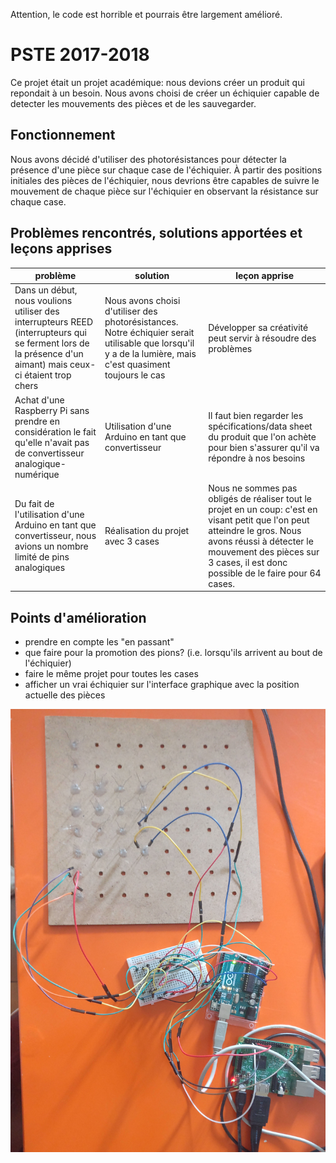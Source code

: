 Attention, le code est horrible et pourrais être largement amélioré.

# PSTE 2017-2018

Ce projet était un projet académique: nous devions créer un produit qui repondait à un besoin. Nous avons choisi de créer un échiquier capable de detecter les mouvements des pièces et de les sauvegarder.

## Fonctionnement

Nous avons décidé d'utiliser des photorésistances pour détecter la présence d'une pièce sur chaque case de l'échiquier. À partir des positions initiales des pièces de l'échiquier, nous devrions être capables de suivre le mouvement de chaque pièce sur l'échiquier en observant la résistance sur chaque case.

## Problèmes rencontrés, solutions apportées et leçons apprises

| problème | solution | leçon apprise |
|----------|----------|---------------|
| Dans un début, nous voulions utiliser des interrupteurs REED (interrupteurs qui se ferment lors de la présence d'un aimant) mais ceux-ci étaient trop chers | Nous avons choisi d'utiliser des photorésistances. Notre échiquier serait utilisable que lorsqu'il y a de la lumière, mais c'est quasiment toujours le cas | Développer sa créativité peut servir à résoudre des problèmes |
| Achat d'une Raspberry Pi sans prendre en considération le fait qu'elle n'avait pas de convertisseur analogique-numérique | Utilisation d'une Arduino en tant que convertisseur | Il faut bien regarder les spécifications/data sheet du produit que l'on achète pour bien s'assurer qu'il va répondre à nos besoins |
| Du fait de l'utilisation d'une Arduino en tant que convertisseur, nous avions un nombre limité de pins analogiques | Réalisation du projet avec 3 cases | Nous ne sommes pas obligés de réaliser tout le projet en un coup: c'est en visant petit que l'on peut atteindre le gros. Nous avons réussi à détecter le mouvement des pièces sur 3 cases, il est donc possible de le faire pour 64 cases. |


## Points d'amélioration

* prendre en compte les "en passant"
* que faire pour la promotion des pions? (i.e. lorsqu'ils arrivent au bout de l'échiquier)
* faire le même projet pour toutes les cases
* afficher un vrai échiquier sur l'interface graphique avec la position actuelle des pièces

![Photo du projet](photo.jpg)
